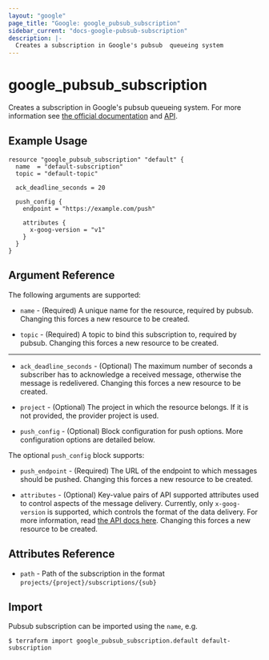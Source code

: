 ```yaml
---
layout: "google"
page_title: "Google: google_pubsub_subscription"
sidebar_current: "docs-google-pubsub-subscription"
description: |-
  Creates a subscription in Google's pubsub  queueing system
---
```


# google\_pubsub\_subscription

Creates a subscription in Google's pubsub queueing system. For more information see
[the official documentation](https://cloud.google.com/pubsub/docs) and
[API](https://cloud.google.com/pubsub/docs/reference/rest/v1/projects.subscriptions).


## Example Usage

```hcl
resource "google_pubsub_subscription" "default" {
  name  = "default-subscription"
  topic = "default-topic"

  ack_deadline_seconds = 20

  push_config {
    endpoint = "https://example.com/push"

    attributes {
      x-goog-version = "v1"
    }
  }
}
```

## Argument Reference

The following arguments are supported:

* `name` - (Required) A unique name for the resource, required by pubsub.
    Changing this forces a new resource to be created.

* `topic` - (Required) A topic to bind this subscription to, required by pubsub.
    Changing this forces a new resource to be created.

- - -

* `ack_deadline_seconds` - (Optional) The maximum number of seconds a
    subscriber has to acknowledge a received message, otherwise the message is
    redelivered. Changing this forces a new resource to be created.

* `project` - (Optional) The project in which the resource belongs. If it
    is not provided, the provider project is used.

* `push_config` - (Optional) Block configuration for push options. More
    configuration options are detailed below.

The optional `push_config` block supports:

* `push_endpoint` - (Required) The URL of the endpoint to which messages should
    be pushed. Changing this forces a new resource to be created.

* `attributes` - (Optional) Key-value pairs of API supported attributes used
    to control aspects of the message delivery. Currently, only
    `x-goog-version` is supported, which controls the format of the data
    delivery. For more information, read [the API docs
    here](https://cloud.google.com/pubsub/reference/rest/v1/projects.subscriptions#PushConfig.FIELDS.attributes).
    Changing this forces a new resource to be created.

## Attributes Reference

* `path` - Path of the subscription in the format `projects/{project}/subscriptions/{sub}`

## Import

Pubsub subscription can be imported using the `name`, e.g.

```
$ terraform import google_pubsub_subscription.default default-subscription
```

